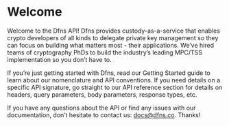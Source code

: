 # Welcome

Welcome to the Dfns API!  Dfns provides custody-as-a-service that enables crypto developers of all kinds to delegate private key management so they can focus on building what matters most - their applications.  We’ve hired teams of cryptography PhDs to build the industry’s leading MPC/TSS implementation so you don’t have to.



If you’re just getting started with Dfns, read our Getting Started guide to learn about our nomenclature and API conventions. If you need details on a specific API signature, go straight to our API reference section for details on headers, query parameters, body parameters, response types, etc.



If you have any questions about the API or find any issues with our documentation, don’t hesitate to contact us: [docs@dfns.co](mailto:docs@dfns.co). Thanks!
